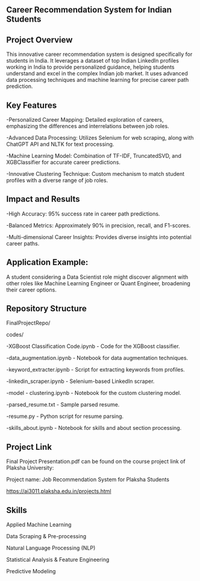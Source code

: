 
## Career Recommendation System for Indian Students


## Project Overview

This innovative career recommendation system is designed specifically for students in India. It leverages a dataset of top Indian LinkedIn profiles working in India to provide personalized guidance, helping students understand and excel in the complex Indian job market. It uses advanced data processing techniques and machine learning for precise career path prediction.


## Key Features

  
  -Personalized Career Mapping: Detailed exploration of careers, emphasizing the differences and interrelations between job roles.
  
  -Advanced Data Processing: Utilizes Selenium for web scraping, along with ChatGPT API and NLTK for text processing.
  
  -Machine Learning Model: Combination of TF-IDF, TruncatedSVD, and XGBClassifier for accurate career predictions.
  
  -Innovative Clustering Technique: Custom mechanism to match student profiles with a diverse range of job roles.


## Impact and Results


  -High Accuracy: 95% success rate in career path predictions.
  
  -Balanced Metrics: Approximately 90% in precision, recall, and F1-scores.
  
  -Multi-dimensional Career Insights: Provides diverse insights into potential career paths.


## Application Example:

A student considering a Data Scientist role might discover alignment with other roles like Machine Learning Engineer or Quant Engineer, broadening their career options.


## Repository Structure


FinalProjectRepo/

codes/

  -XGBoost Classification Code.ipynb - Code for the XGBoost classifier.
  
  -data_augmentation.ipynb - Notebook for data augmentation techniques.
  
  -keyword_extracter.ipynb - Script for extracting keywords from profiles.
  
  -linkedin_scraper.ipynb - Selenium-based LinkedIn scraper.
  
  -model - clustering.ipynb - Notebook for the custom clustering model.
  
  -parsed_resume.txt - Sample parsed resume.
  
  -resume.py - Python script for resume parsing.
  
  -skills_about.ipynb - Notebook for skills and about section processing.

##  Project Link
Final Project Presentation.pdf can be found on the course project link of Plaksha University:

Project name: Job Recommendation System for Plaksha Students

https://ai3011.plaksha.edu.in/projects.html

## Skills

  Applied Machine Learning
  
  Data Scraping & Pre-processing
  
  Natural Language Processing (NLP)
  
  Statistical Analysis & Feature Engineering
  
  Predictive Modeling

